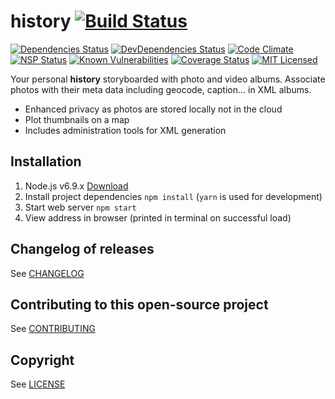 # history [![Build Status](https://travis-ci.org/danactive/history.png?branch=master)](https://travis-ci.org/danactive/history)
[![Dependencies Status](https://david-dm.org/danactive/history.svg)](https://david-dm.org/danactive/history)
[![DevDependencies Status](https://david-dm.org/danactive/history/dev-status.svg)](https://david-dm.org/danactive/history#info=devDependencies)
[![Code Climate](https://codeclimate.com/github/danactive/history/badges/gpa.svg)](https://codeclimate.com/github/danactive/history)
[![NSP Status](https://nodesecurity.io/orgs/danactive/projects/86c4bdca-2365-43a7-b863-8dd4c21b021f/badge)](https://nodesecurity.io/orgs/danactive/projects/86c4bdca-2365-43a7-b863-8dd4c21b021f)
[![Known Vulnerabilities](https://snyk.io/test/github/danactive/history/badge.svg)](https://snyk.io/test/github/danactive/history)
[![Coverage Status](https://coveralls.io/repos/github/danactive/history/badge.svg)](https://coveralls.io/github/danactive/history)
[![MIT Licensed](http://img.shields.io/badge/license-MIT-blue.svg?style=flat-square)](http://opensource.org/licenses/MIT)

Your personal **history** storyboarded with photo and video albums.  Associate photos with their meta data including geocode, caption... in XML albums.
* Enhanced privacy as photos are stored locally not in the cloud
* Plot thumbnails on a map
* Includes administration tools for XML generation

## Installation
1. Node.js v6.9.x [Download](https://nodejs.org/)
1. Install project dependencies `npm install` (`yarn` is used for development)
1. Start web server `npm start`
1. View address in browser (printed in terminal on successful load)

## Changelog of releases
See [CHANGELOG](CHANGELOG.md)

## Contributing to this open-source project
See [CONTRIBUTING](CONTRIBUTING.md)

## Copyright
See [LICENSE](LICENSE)
